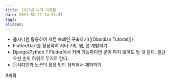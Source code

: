 ```yaml
---
title: 2023년 나의 과제들
date: 2023-02-21 14:33:37 
tags: 
aliases:
---
```

- 옵시디언 활용하여 세컨 브레인 구축하기([[Obsidian Tutorial]])
- Flutter/Dart를 활용하여 서버구축, 웹, 앱 개발하기
- Django/Python ? Flutter에서 커버 가능하다면 굳이 하지 않아도 될 것 같다. 일단 우선 순위 하위로 두기로 한다.
- 옵시디언과 노션의 활용 방안 정리해서 체화하기

#계획
